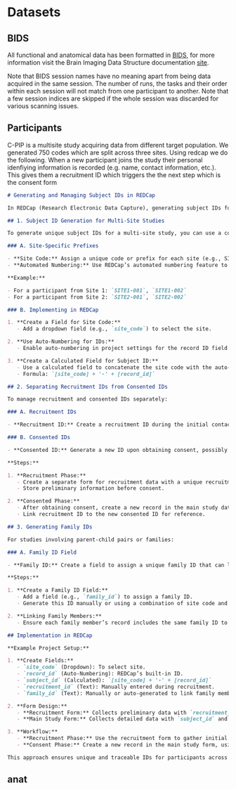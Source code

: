 # Datasets

## BIDS

All functional and anatomical data has been formatted in [BIDS](https://bids.neuroimaging.io/), for more information visit the Brain Imaging Data Structure documentation [site](https://bids-specification.readthedocs.io/en/stable/).

Note that BIDS session names have no meaning apart from being data acquired in the same session. The number of runs, the tasks and their order within each session will not match from one participant to another. Note that a few session indices are skipped if the whole session was discarded for various scanning issues.

## Participants

C-PIP is a multisite study acquiring data from different target population. We generated 750 codes which are split across three sites. Using redcap we do the following. When a new participant joins the study their personal idenfiying information is recorded (e.g. name, contact information, etc.). This gives them a recruitment ID which triggers the the next step which is the consent form


```markdown
# Generating and Managing Subject IDs in REDCap

In REDCap (Research Electronic Data Capture), generating subject IDs for a multi-site study, separating recruitment IDs from consented IDs, and creating family IDs can be managed through a combination of REDCap's built-in features and custom project setup. Here’s a general approach:

## 1. Subject ID Generation for Multi-Site Studies

To generate unique subject IDs for a multi-site study, you can use a combination of automated numbering and site-specific prefixes. Here’s a step-by-step approach:

### A. Site-Specific Prefixes

- **Site Code:** Assign a unique code or prefix for each site (e.g., SITE1, SITE2).
- **Automated Numbering:** Use REDCap’s automated numbering feature to generate a sequential ID for each new record.

**Example:**

- For a participant from Site 1: `SITE1-001`, `SITE1-002`
- For a participant from Site 2: `SITE2-001`, `SITE2-002`

### B. Implementing in REDCap

1. **Create a Field for Site Code:**
   - Add a dropdown field (e.g., `site_code`) to select the site.

2. **Use Auto-Numbering for IDs:**
   - Enable auto-numbering in project settings for the record ID field.

3. **Create a Calculated Field for Subject ID:**
   - Use a calculated field to concatenate the site code with the auto-numbered ID.
   - Formula: `[site_code] + '-' + [record_id]`

## 2. Separating Recruitment IDs from Consented IDs

To manage recruitment and consented IDs separately:

### A. Recruitment IDs

- **Recruitment ID:** Create a recruitment ID during the initial contact or pre-screening phase.

### B. Consented IDs

- **Consented ID:** Generate a new ID upon obtaining consent, possibly using the site-specific prefix system.

**Steps:**

1. **Recruitment Phase:**
   - Create a separate form for recruitment data with a unique recruitment ID.
   - Store preliminary information before consent.

2. **Consented Phase:**
   - After obtaining consent, create a new record in the main study database.
   - Link recruitment ID to the new consented ID for reference.

## 3. Generating Family IDs

For studies involving parent-child pairs or families:

### A. Family ID Field

- **Family ID:** Create a field to assign a unique family ID that can link all family members.

**Steps:**

1. **Create a Family ID Field:**
   - Add a field (e.g., `family_id`) to assign a family ID.
   - Generate this ID manually or using a combination of site code and a sequential number (e.g., `FAM001`, `FAM002`).

2. **Linking Family Members:**
   - Ensure each family member’s record includes the same family ID to link them.

## Implementation in REDCap

**Example Project Setup:**

1. **Create Fields:**
   - `site_code` (Dropdown): To select site.
   - `record_id` (Auto-Numbering): REDCap’s built-in ID.
   - `subject_id` (Calculated): `[site_code] + '-' + [record_id]`
   - `recruitment_id` (Text): Manually entered during recruitment.
   - `family_id` (Text): Manually or auto-generated to link family members.

2. **Form Design:**
   - **Recruitment Form:** Collects preliminary data with `recruitment_id`.
   - **Main Study Form:** Collects detailed data with `subject_id` and `family_id`.

3. **Workflow:**
   - **Recruitment Phase:** Use the recruitment form to gather initial data.
   - **Consent Phase:** Create a new record in the main study form, using `site_code` and auto-numbering for `subject_id`, and include the `family_id` for related participants.

This approach ensures unique and traceable IDs for participants across multiple sites, maintains separation between recruitment and consented IDs, and facilitates linking family members in the study.
```

## anat
